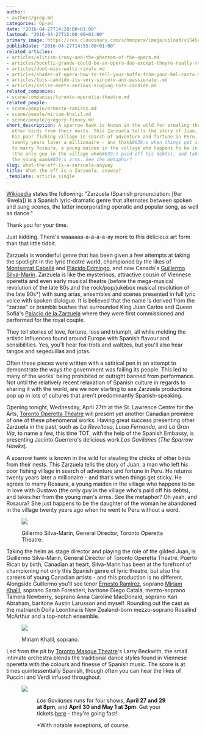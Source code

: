 ```yaml
---
author:
- authors/greg.md
categories: Op-ed
date: "2016-04-27T14:28:00+01:00"
lastmod: "2016-04-27T15:00:00+01:00"
primary_image: https://res.cloudinary.com/schmopera/image/upload/v1545409169/media/webhook-uploads/1461764709013/2016-04-27---Zarza.jpg.jpg
publishDate: "2016-04-27T14:55:00+01:00"
related_articles:
- articles/elitism-irony-and-the-phantom-of-the-opera.md
- articles/bocelli-grande-could-be-an-opera-duo-except-theyre-really-really-not.md
- articles/dont-miss-waltz-rivals.md
- articles/shades-of-opera-how-to-tell-your-buffo-from-your-bel-canto.md
- articles/tots-candide-its-very-sincere-and-passionate-.md
- articles/satire-meets-serious-singing-tots-candide.md
related_companies:
- scene/companies/toronto-operetta-theatre.md
related_people:
- scene/people/ernesto-ramirez.md
- scene/people/miriam-khalil.md
- scene/people/gregory-finney.md
short_description: A sparrow hawk is known in the wild for stealing the chicks of
  other birds from their nests. This Zarzuela tells the story of Juan, a man who left
  his poor fishing village in search of adventure and fortune in Peru. He returns
  twenty years later a millionaire - and that&#039;s when things get sticky. He agrees
  to marry Rosaura, a young maiden in the village who happens to be in love with Gustavo
  (the only guy in the village who&#039;s paid off his debts), and takes her from
  the young man&#039;s arms. See the metaphor?
slug: what-the-eff-is-a-zarzuela-anyway
title: What the eff is a Zarzuela, anyway?
_template: article_single
---
```


[Wikipedia](https://en.wikipedia.org/wiki/Zarzuela) states the following: "Zarzuela (Spanish pronunciation: [θarˈθwela]) is a Spanish lyric-dramatic genre that alternates between spoken and sung scenes, the latter incorporating operatic and popular song, as well as dance."

Thank you for your time. 

Just kidding. There's waaaaaa-a-a-a-a-ay more to this delicious art form than that little tidbit. 

Zarzuela is wonderful genre that has been given a few attempts at taking the spotlight in the lyric theatre world, championed by the likes of [Montserrat Caballé](/speaking-of-freddie-mercury/) and [Plácido Domingo](/scene/people/placido-domingo/), and now Canada's [Guillermo Silva-Marin](http://www.silva-marin.com/). Zarzuela is like the mysterious, attractive cousin of Viennese operetta and even early musical theatre (before the mega-musical revolution of the late 80s and the rock/pop/jukebox musical revolution of the late 90s\*) with sung arias, ensembles and scenes presented in full lyric voice with spoken dialogue. It is believed that the name is derived from the "zarzas" or bramble bushes that surrounded King Juan Carlos and Queen Sofia's [Palacio de la Zarzuela](https://en.wikipedia.org/wiki/Palace_of_Zarzuela) where they were first commissioned and performed for the royal couple.

They tell stories of love, fortune, loss and triumph, all while melding the artistic influences found around Europe with Spanish flavour and sensibilities. Yes, you'll hear fox-trots and waltzes, but you'll also hear tangos and segeduillas and jotas. 

Often these pieces were written with a satirical pen in an attempt to demonstrate the ways the government was failing its people. This led to many of the works' being prohibited or outright banned from performance. Not until the relatively recent relaxation of Spanish culture in regards to sharing it with the world, are we now starting to see Zarzuela productions pop up in lots of cultures that aren't predominantly Spanish-speaking. 

Opening tonight, Wednesday, April 27th at the St. Lawrence Centre for the Arts, [Toronto Operetta Theatre](/scene/companies/toronto-operetta-theatre/) will present yet another Canadian premiere of one of these phenomenal works. Having great success presenting other Zarzuela in the past, such as *La Reveltosa*, *Luisa Fernanda*, and *La Gran Via*, to name a few, this time TOT, with the help of the Spanish Embassy, is presenting Jacinto Guerrero's delicious work *Los Gavilanes* (*The Sparrow Hawks*). 

A sparrow hawk is known in the wild for stealing the chicks of other birds from their nests. This Zarzuela tells the story of Juan, a man who left his poor fishing village in search of adventure and fortune in Peru. He returns twenty years later a millionaire - and that's when things get sticky. He agrees to marry Rosaura, a young maiden in the village who happens to be in love with Gustavo (the only guy in the village who's paid off his debts), and takes her from the young man's arms. See the metaphor? Oh yeah, and Rosaura? She just happens to be the daughter of the woman he abandoned in the village twenty years ago when he went to Peru without a word. 

<figure data-type="image">

![](https://res.cloudinary.com/schmopera/image/upload/v1545409169/media/webhook-uploads/1461764743780/2016-04-27---Guillermo-Silva-Marin.jpg.jpg)

<figcaption>Gillermo Silva-Marin, General Director, Toronto Operetta Theatre.</figcaption>
</figure>

Taking the helm as stage director and playing the role of the gilded Juan, is Guillermo Silva-Marin, General Director of Toronto Operetta Theatre. Puerto Rican by birth, Canadian at heart, Silva-Marin has been at the forefront of championing not only this Spanish genre of lyric theatre, but also the careers of young Canadian artists - and this production is no different. Alongside Guillermo you'll see tenor [Ernesto Ramírez](/scene/people/ernesto-ramirez/), soprano [Miriam Khalil](/scene/people/miriam-khalil/), soprano Sarah Forestieri, baritone Diego Catalá, mezzo-soprano Tamera Newberry, soprano Anna Caroline MacDonald, soprano Kari Abraham, baritone Austin Larusson and myself. Rounding out the cast as the matriarch Doña Leontina is New Zealand-born mezzo-soprano Rosalind McArthur and a top-notch ensemble. 

<figure data-type="image">

![](https://res.cloudinary.com/schmopera/image/upload/v1545409169/media/webhook-uploads/1461764800645/2016-04-27---KHALIL.jpg.jpg)

<figcaption>Miriam Khalil, soprano.</figcaption>
</figure>

Led from the pit by [Toronto Masque Theatre](/scene/companies/toronto-masque-theatre/)'s Larry Beckwith, the small intimate orchestra blends the traditional dance styles found in Viennese operetta with the colours and finesse of Spanish music. The score is at times quintessentially Spanish, though often you can hear the likes of Puccini and Verdi infused throughout. 

<figure data-type="image">

![](https://res.cloudinary.com/schmopera/image/upload/v1545409169/media/webhook-uploads/1461764828755/2016-04-27---Gavilanes-poster.jpg.jpg)

<figure>

*Los Gavilanes* runs for four shows, **April 27 and 29 at 8pm**, and **April 30 and May 1 at 3pm**. Get your tickets [here](https://boxoffice.stlc.com/public/default.asp?cgCode=2&cgName=Toronto%20Operetta%20Theatre) - they're going fast!

\*With notable exceptions, of course.
